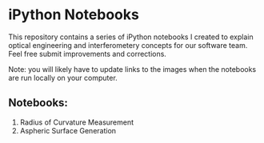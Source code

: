iPython Notebooks
=================

This repository contains a series of iPython notebooks I created to explain optical engineering and interferometery concepts for our software team.  Feel free submit improvements and corrections. 

Note: you will likely have to update links to the images when the notebooks are run locally on your computer.

Notebooks:
----------

1. Radius of Curvature Measurement 
2. Aspheric Surface Generation

